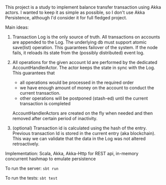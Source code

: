 This project is a study to implement balance transfer transaction using Akka actors.
I wanted to keep it as simple as possible, so I don't use Akka Persistence, although I'd consider it for full fledged project.

Main ideas:

1. Transaction Log is the only source of truth. All transactions on accounts are appended to the Log. 
   The underlying db must support atomic save(list) operation.
   This guarantees failover of the system. If the node fails, it reloads its state from the (possibly distributed) event log.
    
2. All operations for the given account Id are performed by the dedicated AccountHandlerActor. 
   The actor keeps the state in sync with the Log. 
   This guarantees that
   - all operations would be processed in the required order
   - we have enough amount of money on the account to conduct the current transaction.
   - other operations will be postponed (stash-ed) until the current transaction is completed
   
   AccountHandlerActors are created on the fly when needed and then removed after certain period of inactivity.

3. (optional) Transaction id is calculated using the hash of the entry. 
   Previous transaction Id is stored in the current entry (aka blockchain). 
   This way we can validate that the data in the Log was not altered retroactively.

Implementation:
Scala, Akka, Akka-Http for REST api, in-memory concurrent hashmap to emulate persistence

To run the server:
`sbt run`

To run the tests:
`sbt test`
